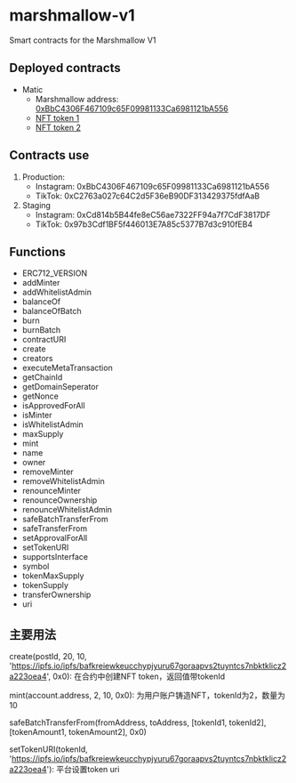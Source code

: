 # marshmallow-v1

Smart contracts for the Marshmallow V1

## Deployed contracts

- Matic
  - Marshmallow address: [0xBbC4306F467109c65F09981133Ca6981121bA556](https://explorer-mainnet.maticvigil.com/address/0xBbC4306F467109c65F09981133Ca6981121bA556)
  - [NFT token 1](https://opensea.io/assets/matic/0xBbC4306F467109c65F09981133Ca6981121bA556/1)
  - [NFT token 2](https://opensea.io/assets/matic/0xBbC4306F467109c65F09981133Ca6981121bA556/2)

## Contracts use

1. Production:
    - Instagram: 0xBbC4306F467109c65F09981133Ca6981121bA556
    - TikTok: 0xC2763a027c64C2d5F36eB90DF313429375fdfAaB
2. Staging
    - Instagram: 0xCd814b5B44fe8eC56ae7322FF94a7f7CdF3817DF
    - TikTok: 0x97b3Cdf1BF5f446013E7A85c5377B7d3c910fEB4


## Functions

- ERC712_VERSION
- addMinter
- addWhitelistAdmin
- balanceOf
- balanceOfBatch
- burn
- burnBatch
- contractURI
- create
- creators
- executeMetaTransaction
- getChainId
- getDomainSeperator
- getNonce
- isApprovedForAll
- isMinter
- isWhitelistAdmin
- maxSupply
- mint
- name
- owner
- removeMinter
- removeWhitelistAdmin
- renounceMinter
- renounceOwnership
- renounceWhitelistAdmin
- safeBatchTransferFrom
- safeTransferFrom
- setApprovalForAll
- setTokenURI
- supportsInterface
- symbol
- tokenMaxSupply
- tokenSupply
- transferOwnership
- uri

## 主要用法

create(postId, 20, 10, 'https://ipfs.io/ipfs/bafkreiewkeucchypjyuru67goraapvs2tuyntcs7nbktklicz2a223oea4', 0x0): 在合约中创建NFT token，返回值带tokenId

mint(account.address, 2, 10, 0x0): 为用户账户铸造NFT，tokenId为2，数量为10

safeBatchTransferFrom(fromAddress, toAddress, [tokenId1, tokenId2], [tokenAmount1, tokenAmount2], 0x0)

setTokenURI(tokenId, 'https://ipfs.io/ipfs/bafkreiewkeucchypjyuru67goraapvs2tuyntcs7nbktklicz2a223oea4'): 平台设置token uri
